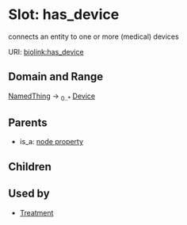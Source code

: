 
# Slot: has_device


connects an entity to one or more (medical) devices

URI: [biolink:has_device](https://w3id.org/biolink/vocab/has_device)


## Domain and Range

[NamedThing](NamedThing.md) ->  <sub>0..*</sub>
 [Device](Device.md)

## Parents

 *  is_a: [node property](node_property.md)

## Children


## Used by

 * [Treatment](Treatment.md)
